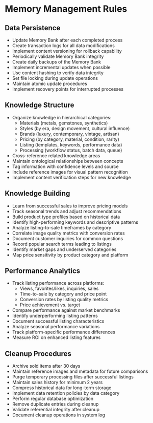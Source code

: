 # Memory Management Rules

## Data Persistence

- Update Memory Bank after each completed process
- Create transaction logs for all data modifications
- Implement content versioning for rollback capability
- Periodically validate Memory Bank integrity
- Create daily backups of the Memory Bank
- Implement incremental updates when possible
- Use content hashing to verify data integrity
- Set file locking during update operations
- Maintain atomic update procedures
- Implement recovery points for interrupted processes

## Knowledge Structure

- Organize knowledge in hierarchical categories:
  - Materials (metals, gemstones, synthetics)
  - Styles (by era, design movement, cultural influence)
  - Brands (luxury, contemporary, vintage, artisan)
  - Pricing (by category, material, condition, rarity)
  - Listing (templates, keywords, performance data)
  - Processing (workflow status, batch data, queue)
- Cross-reference related knowledge areas
- Maintain ontological relationships between concepts
- Tag information with confidence levels and source
- Include reference images for visual pattern recognition
- Implement content verification steps for new knowledge

## Knowledge Building

- Learn from successful sales to improve pricing models
- Track seasonal trends and adjust recommendations
- Build product type profiles based on historical data
- Identify high-performing keywords and descriptive patterns
- Analyze listing-to-sale timeframes by category
- Correlate image quality metrics with conversion rates
- Document customer inquiries for common questions
- Record popular search terms leading to listings
- Identify market gaps and underserved categories
- Map price sensitivity by product category and platform

## Performance Analytics

- Track listing performance across platforms:
  - Views, favorites/likes, inquiries, sales
  - Time-to-sale by category and price point
  - Conversion rates by listing quality metrics
  - Price achievement vs. target
- Compare performance against market benchmarks
- Identify underperforming listing patterns
- Document successful listing characteristics
- Analyze seasonal performance variations
- Track platform-specific performance differences
- Measure ROI on enhanced listing features

## Cleanup Procedures

- Archive sold items after 30 days
- Maintain reference images and metadata for future comparisons
- Purge temporary processing files after successful listings
- Maintain sales history for minimum 2 years
- Compress historical data for long-term storage
- Implement data retention policies by data category
- Perform regular database optimization
- Remove duplicate entries during cleanup
- Validate referential integrity after cleanup
- Document cleanup operations in system log
